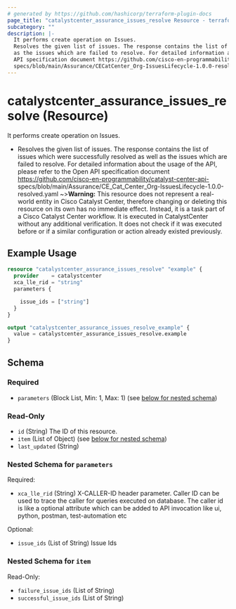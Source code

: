 ```yaml
---
# generated by https://github.com/hashicorp/terraform-plugin-docs
page_title: "catalystcenter_assurance_issues_resolve Resource - terraform-provider-catalystcenter"
subcategory: ""
description: |-
  It performs create operation on Issues.
  Resolves the given list of issues. The response contains the list of issues which were successfully resolved as well
  as the issues which are failed to resolve. For detailed information about the usage of the API, please refer to the Open
  API specification document https://github.com/cisco-en-programmability/catalyst-center-api-
  specs/blob/main/Assurance/CECatCenter_Org-IssuesLifecycle-1.0.0-resolved.yaml
---
```


# catalystcenter_assurance_issues_resolve (Resource)

It performs create operation on Issues.

- Resolves the given list of issues. The response contains the list of issues which were successfully resolved as well
as the issues which are failed to resolve. For detailed information about the usage of the API, please refer to the Open
API specification document https://github.com/cisco-en-programmability/catalyst-center-api-
specs/blob/main/Assurance/CE_Cat_Center_Org-IssuesLifecycle-1.0.0-resolved.yaml
~>**Warning:**
This resource does not represent a real-world entity in Cisco Catalyst Center, therefore changing or deleting this resource on its own has no immediate effect.
Instead, it is a task part of a Cisco Catalyst Center workflow. It is executed in CatalystCenter without any additional verification. It does not check if it was executed before or if a similar configuration or action already existed previously.

## Example Usage

```terraform
resource "catalystcenter_assurance_issues_resolve" "example" {
  provider    = catalystcenter
  xca_lle_rid = "string"
  parameters {

    issue_ids = ["string"]
  }
}

output "catalystcenter_assurance_issues_resolve_example" {
  value = catalystcenter_assurance_issues_resolve.example
}
```

<!-- schema generated by tfplugindocs -->
## Schema

### Required

- `parameters` (Block List, Min: 1, Max: 1) (see [below for nested schema](#nestedblock--parameters))

### Read-Only

- `id` (String) The ID of this resource.
- `item` (List of Object) (see [below for nested schema](#nestedatt--item))
- `last_updated` (String)

<a id="nestedblock--parameters"></a>
### Nested Schema for `parameters`

Required:

- `xca_lle_rid` (String) X-CALLER-ID header parameter. Caller ID can be used to trace the caller for queries executed on database. The caller id is like a optional attribute which can be added to API invocation like ui, python, postman, test-automation etc

Optional:

- `issue_ids` (List of String) Issue Ids


<a id="nestedatt--item"></a>
### Nested Schema for `item`

Read-Only:

- `failure_issue_ids` (List of String)
- `successful_issue_ids` (List of String)
